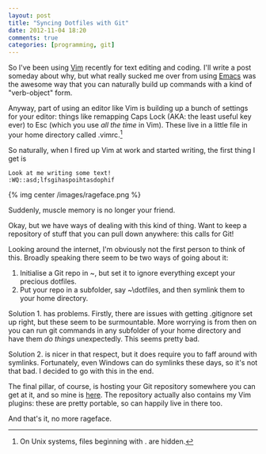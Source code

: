 ```yaml
---
layout: post
title: "Syncing Dotfiles with Git"
date: 2012-11-04 18:20
comments: true
categories: [programming, git]
---
```


So I've been using [Vim](http://www.vim.org/) recently for text editing and coding. I'll write a post someday about why, but what really sucked me over from using [Emacs](http://www.gnu.org/software/emacs/) was the awesome way that you can naturally build up commands with a kind of "verb-object" form.

Anyway, part of using an editor like Vim is building up a bunch of settings for your editor: things like remapping Caps Lock (AKA: the least useful key ever) to Esc (which you use *all the time* in Vim). These live in a little file in your home directory called .vimrc.[^dotfiles]

[^dotfiles]: On Unix systems, files beginning with . are hidden.

So naturally, when I fired up Vim at work and started writing, the first thing I get is

    Look at me writing some text!
    :WQ::asd;lfsgihaspoihtasdophif

{% img center /images/rageface.png %}

Suddenly, muscle memory is no longer your friend.

<!-- more -->

Okay, but we have ways of dealing with this kind of thing. Want to keep a repository of stuff that you can pull down anywhere: this calls for Git!

Looking around the internet, I'm obviously not the first person to think of this. Broadly speaking there seem to be two ways of going about it:

1. Initialise a Git repo in ~, but set it to ignore everything except your precious dotfiles.
2. Put your repo in a subfolder, say ~\dotfiles, and then symlink them to your home directory.

Solution 1. has problems. Firstly, there are issues with getting .gitignore set up right, but these seem to be surmountable. More worrying is from then on you can run git commands in any subfolder of your home directory and have them *do things* unexpectedly. This seems pretty bad.

Solution 2. is nicer in that respect, but it does require you to faff around with symlinks. Fortunately, even Windows can do symlinks these days, so it's not that bad. I decided to go with this in the end.

The final pillar, of course, is hosting your Git repository somewhere you can get at it, and so mine is [here](https://github.com/michaelpj/dotfiles). The repository actually also contains my Vim plugins: these are pretty portable, so can happily live in there too.

And that's it, no more rageface. 

